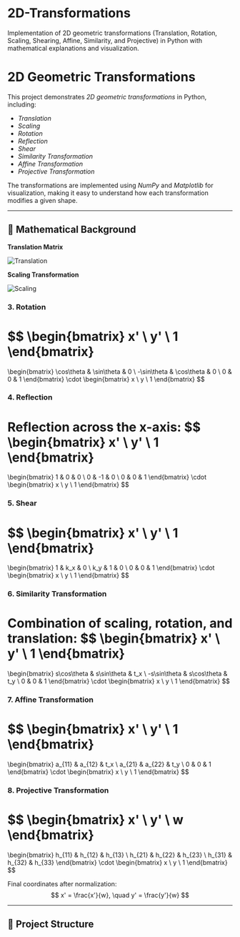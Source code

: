 # 2D-Transformations
Implementation of 2D geometric transformations (Translation, Rotation, Scaling, Shearing, Affine, Similarity, and Projective) in Python with mathematical explanations and visualization.
# 2D Geometric Transformations

This project demonstrates *2D geometric transformations* in Python, including:

- *Translation*
- *Scaling*
- *Rotation*
- *Reflection*
- *Shear*
- *Similarity Transformation*
- *Affine Transformation*
- *Projective Transformation*

The transformations are implemented using *NumPy* and *Matplotlib* for visualization, making it easy to understand how each transformation modifies a given shape.

---

## 🔹 Mathematical Background
**Translation Matrix**

![Translation](https://latex.codecogs.com/svg.latex?\begin%7Bbmatrix%7Dx%27%5C%5Cy%27%5C%5C1%5Cend%7Bbmatrix%7D=%5Cbegin%7Bbmatrix%7D1&0&t_x%5C%5C0&1&t_y%5C%5C0&0&1%5Cend%7Bbmatrix%7D\begin%7Bbmatrix%7Dx%5C%5Cy%5C%5C1%5Cend%7Bbmatrix%7D)



**Scaling Transformation**

![Scaling](https://latex.codecogs.com/svg.latex?\begin%7Bbmatrix%7Dx%27%5C%5Cy%27%5C%5C1%5Cend%7Bbmatrix%7D=%5Cbegin%7Bbmatrix%7Ds_x&0&0%5C%5C0&s_y&0%5C%5C0&0&1%5Cend%7Bbmatrix%7D\begin%7Bbmatrix%7Dx%5C%5Cy%5C%5C1%5Cend%7Bbmatrix%7D)

### 3. Rotation
$$
\begin{bmatrix}
x' \\ y' \\ 1
\end{bmatrix}
=
\begin{bmatrix}
\cos\theta & \sin\theta & 0 \\
-\sin\theta & \cos\theta & 0 \\
0 & 0 & 1
\end{bmatrix}
\cdot
\begin{bmatrix}
x \\ y \\ 1
\end{bmatrix}
$$

### 4. Reflection
Reflection across the x-axis:
$$
\begin{bmatrix}
x' \\ y' \\ 1
\end{bmatrix}
=
\begin{bmatrix}
1 & 0 & 0 \\
0 & -1 & 0 \\
0 & 0 & 1
\end{bmatrix}
\cdot
\begin{bmatrix}
x \\ y \\ 1
\end{bmatrix}
$$

### 5. Shear
$$
\begin{bmatrix}
x' \\ y' \\ 1
\end{bmatrix}
=
\begin{bmatrix}
1 & k_x & 0 \\
k_y & 1 & 0 \\
0 & 0 & 1
\end{bmatrix}
\cdot
\begin{bmatrix}
x \\ y \\ 1
\end{bmatrix}
$$

### 6. Similarity Transformation
Combination of scaling, rotation, and translation:
$$
\begin{bmatrix}
x' \\ y' \\ 1
\end{bmatrix}
=
\begin{bmatrix}
s\cos\theta & s\sin\theta & t_x \\
-s\sin\theta & s\cos\theta & t_y \\
0 & 0 & 1
\end{bmatrix}
\cdot
\begin{bmatrix}
x \\ y \\ 1
\end{bmatrix}
$$

### 7. Affine Transformation
$$
\begin{bmatrix}
x' \\ y' \\ 1
\end{bmatrix}
=
\begin{bmatrix}
a_{11} & a_{12} & t_x \\
a_{21} & a_{22} & t_y \\
0 & 0 & 1
\end{bmatrix}
\cdot
\begin{bmatrix}
x \\ y \\ 1
\end{bmatrix}
$$

### 8. Projective Transformation
$$
\begin{bmatrix}
x' \\ y' \\ w
\end{bmatrix}
=
\begin{bmatrix}
h_{11} & h_{12} & h_{13} \\
h_{21} & h_{22} & h_{23} \\
h_{31} & h_{32} & h_{33}
\end{bmatrix}
\cdot
\begin{bmatrix}
x \\ y \\ 1
\end{bmatrix}
$$

Final coordinates after normalization:
$$
x' = \frac{x'}{w}, \quad y' = \frac{y'}{w}
$$

---

## 🔹 Project Structure
